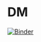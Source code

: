 # DM

[![Binder](https://mybinder.org/badge_logo.svg)](https://mybinder.org/v2/gh/RouisMaha/DM/main)
